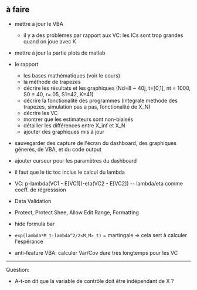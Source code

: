 ## à faire

* mettre à jour le VBA
    + il y a des problèmes par rapport aux VC: les ICs sont trop grandes quand on joue avec K
* mettre à jour la partie plots de matlab
* le rapport
  + les bases mathématiques (voir le cours)
  + la méthode de trapezes
  + décrire les résultats et les graphiques (Nd=8 ~ 40j, t=[0,1], nt = 1000, S0 = 40, r=.05, S1=42, K=41)
  + décrire la fonctionalité des programmes (integrale methode des trapezes, simulation pas a pas, fonctionalité de X_N)
  + décrire les VC
  + montrer que les estimateurs sont non-biaisés
  + détailler les différences entre X_inf et X_N
  + ajouter des graphiques mis á jour
* sauvegarder des capture de l'écran du dashboard, des graphiques génerés, de VBA, et du code output
* ajouter curseur pour les paramètres du dashboard
* il faut que le tic toc inclus le calcul du lambda
* VC: p-lambda(VC1 - E[VC1])-eta(VC2 - E[VC2]) -- lambda/eta comme coeff. de régresssion
* Data Validation
* Protect, Protect Shee, Allow Edit Range, Formatting
* hide formula bar

* `exp(lambda*M_t-lambda^2/2<M,M>_t)` = martingale => cela sert à calculer l'espérance
* anti-feature VBA: calculer Var/Cov dure très longtemps pour les VC

*** 

Quéstion:

* A-t-on dit que la variable de contrôle doit être indépendant de X ?
